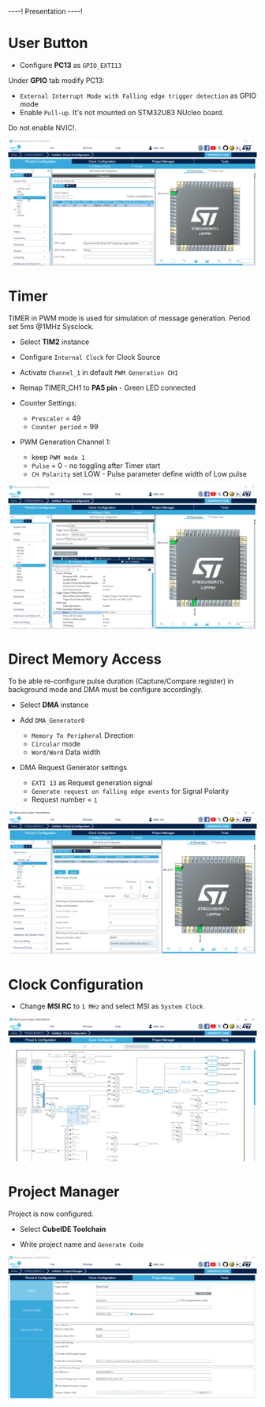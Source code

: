 ----!
Presentation
----!

# User Button
- Configure **PC13** as `GPIO_EXTI13`

Under **GPIO** tab modify PC13:
- `External Interrupt Mode with Falling edge trigger detection` as GPIO mode
- Enable `Pull-up`. It's not mounted on STM32U83 NUcleo board.

<awarning> 
Do not enable NVIC!.
</awarning>
<p> </p>

![image](./img/PC13.png)

# Timer
TIMER in PWM mode is used for simulation of message generation. Period set 5ms @1MHz Sysclock.

- Select **TIM2** instance
  
- Configure `Internal Clock` for Clock Source
  
- Activate `Channel_1` in default `PWM Generation CH1`

- Remap TIMER_CH1 to **PA5 pin** - Green LED connected

- Counter Settings:
  - `Prescaler` = 49
  - `Counter period` = 99

- PWM Generation Channel 1:
  - keep `PWM mode 1`
  - `Pulse` = 0 - no toggling after Timer start
  - `CH Polarity` set LOW - Pulse parameter define width of Low pulse 

![image](./img/timer.png)

# Direct Memory Access
To be able re-configure pulse duration (Capture/Compare register) in background mode and DMA must be configure accordingly.

- Select **DMA** instance

- Add `DMA_Generator0`
  - `Memory To Peripheral` Direction
  - `Circular` mode
  - `Word/Word` Data width

- DMA Request Generator settings
  - `EXTI 13` as Request generation signal
  - `Generate request on falling edge events` for Signal Polarity
  - Request number = `1`
  
![image](./img/DMA.png)

# Clock Configuration
- Change **MSI RC** to `1 MHz` and select MSI as `System Clock`
    
![image](./img/clock.png)

# Project Manager
Project is now configured.

- Select **CubeIDE Toolchain**

- Write project name and `Generate Code`
  
![image](./img/generate_project.png)
  